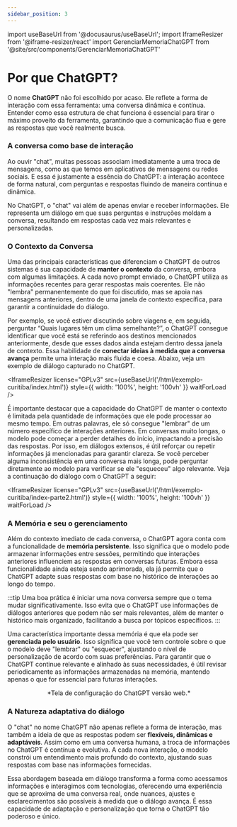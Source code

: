 ```yaml
---
sidebar_position: 3
---
```

import useBaseUrl from '@docusaurus/useBaseUrl';
import IframeResizer from '@iframe-resizer/react'
import GerenciarMemoriaChatGPT from '@site/src/components/GerenciarMemoriaChatGPT'

# Por que ChatGPT?
O nome **ChatGPT** não foi escolhido por acaso. Ele reflete a forma de interação com essa ferramenta: uma conversa dinâmica e contínua. Entender como essa estrutura de chat funciona é essencial para tirar o máximo proveito da ferramenta, garantindo que a comunicação flua e gere as respostas que você realmente busca.

### A conversa como base de interação
Ao ouvir "chat", muitas pessoas associam imediatamente a uma troca de mensagens, como as que temos em aplicativos de mensagens ou redes sociais. E essa é justamente a essência do ChatGPT: a interação acontece de forma natural, com perguntas e respostas fluindo de maneira contínua e dinâmica.

No ChatGPT, o "chat" vai além de apenas enviar e receber informações. Ele representa um diálogo em que suas perguntas e instruções moldam a conversa, resultando em respostas cada vez mais relevantes e personalizadas.

### O Contexto da Conversa
Uma das principais características que diferenciam o ChatGPT de outros sistemas é sua capacidade de **manter o contexto** da conversa, embora com algumas limitações. A cada novo prompt enviado, o ChatGPT utiliza as informações recentes para gerar respostas mais coerentes. Ele não "lembra" permanentemente do que foi discutido, mas se apoia nas mensagens anteriores, dentro de uma janela de contexto específica, para garantir a continuidade do diálogo.

Por exemplo, se você estiver discutindo sobre viagens e, em seguida, perguntar “Quais lugares têm um clima semelhante?”, o ChatGPT consegue identificar que você está se referindo aos destinos mencionados anteriormente, desde que esses dados ainda estejam dentro dessa janela de contexto. Essa habilidade de **conectar ideias à medida que a conversa avança** permite uma interação mais fluida e coesa. Abaixo, veja um exemplo de diálogo capturado no ChatGPT.

<IframeResizer
  license="GPLv3"
  src={useBaseUrl('/html/exemplo-curitiba/index.html')}
  style={{ width: '100%',  height: '100vh' }}
  waitForLoad
/>

É importante destacar que a capacidade do ChatGPT de manter o contexto é limitada pela quantidade de informações que ele pode processar ao mesmo tempo. Em outras palavras, ele só consegue "lembrar" de um número específico de interações anteriores. Em conversas muito longas, o modelo pode começar a perder detalhes do início, impactando a precisão das respostas. Por isso, em diálogos extensos, é útil reforçar ou repetir informações já mencionadas para garantir clareza. Se você perceber alguma inconsistência em uma conversa mais longa, pode perguntar diretamente ao modelo para verificar se ele "esqueceu" algo relevante. Veja a continuação do diálogo com o ChatGPT a seguir:

<IframeResizer
  license="GPLv3"
  src={useBaseUrl('/html/exemplo-curitiba/index-parte2.html')}
  style={{ width: '100%',  height: '100vh' }}
  waitForLoad
/>

### A Memória e seu o gerenciamento
Além do contexto imediato de cada conversa, o ChatGPT agora conta com a funcionalidade de **memória persistente**. Isso significa que o modelo pode armazenar informações entre sessões, permitindo que interações anteriores influenciem as respostas em conversas futuras. Embora essa funcionalidade ainda esteja sendo aprimorada, ela já permite que o ChatGPT adapte suas respostas com base no histórico de interações ao longo do tempo.

:::tip
Uma boa prática é iniciar uma nova conversa sempre que o tema mudar significativamente. Isso evita que o ChatGPT use informações de diálogos anteriores que podem não ser mais relevantes, além de manter o histórico mais organizado, facilitando a busca por tópicos específicos.
:::

Uma característica importante dessa memória é que ela pode ser **gerenciada pelo usuário**. Isso significa que você tem controle sobre o que o modelo deve "lembrar" ou "esquecer", ajustando o nível de personalização de acordo com suas preferências. Para garantir que o ChatGPT continue relevante e alinhado às suas necessidades, é útil revisar periodicamente as informações armazenadas na memória, mantendo apenas o que for essencial para futuras interações.

<GerenciarMemoriaChatGPT />
<center>
*Tela de configuração do ChatGPT versão web.*
</center>

### A Natureza adaptativa do diálogo
O "chat" no nome ChatGPT não apenas reflete a forma de interação, mas também a ideia de que as respostas podem ser **flexíveis, dinâmicas e adaptáveis**. Assim como em uma conversa humana, a troca de informações no ChatGPT é contínua e evolutiva. A cada nova interação, o modelo constrói um entendimento mais profundo do contexto, ajustando suas respostas com base nas informações fornecidas.

Essa abordagem baseada em diálogo transforma a forma como acessamos informações e interagimos com tecnologias, oferecendo uma experiência que se aproxima de uma conversa real, onde nuances, ajustes e esclarecimentos são possíveis à medida que o diálogo avança. É essa capacidade de adaptação e personalização que torna o ChatGPT tão poderoso e único.

